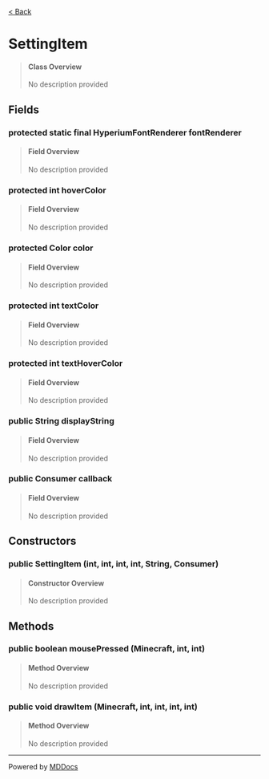 [< Back](README.md)
# SettingItem #
>#### Class Overview ####
>No description provided
## Fields ##
### protected static final HyperiumFontRenderer fontRenderer ###
>#### Field Overview ####
>No description provided
>
### protected int hoverColor ###
>#### Field Overview ####
>No description provided
>
### protected Color color ###
>#### Field Overview ####
>No description provided
>
### protected int textColor ###
>#### Field Overview ####
>No description provided
>
### protected int textHoverColor ###
>#### Field Overview ####
>No description provided
>
### public String displayString ###
>#### Field Overview ####
>No description provided
>
### public Consumer callback ###
>#### Field Overview ####
>No description provided
>
## Constructors ##
### public SettingItem (int, int, int, int, String, Consumer) ###
>#### Constructor Overview ####
>No description provided
>
## Methods ##
### public boolean mousePressed (Minecraft, int, int) ###
>#### Method Overview ####
>No description provided
>
### public void drawItem (Minecraft, int, int, int, int) ###
>#### Method Overview ####
>No description provided
>

---
Powered by [MDDocs](https://github.com/VRCube/MDDocs)